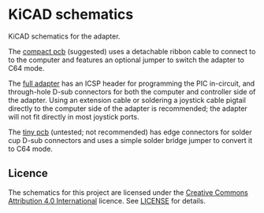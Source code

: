 # KiCAD schematics

KiCAD schematics for the adapter.

The [compact pcb](compact) (suggested) uses a detachable ribbon cable to
connect to to the computer and features an optional jumper to switch the
adapter to C64 mode.

The [full adapter](full) has an ICSP header for programming the PIC
in-circuit, and through-hole D-sub connectors for both the computer and
controller side of the adapter.  Using an extension cable or soldering a
joystick cable pigtail directly to the computer side of the adapter is
recommended; the adapter will not fit directly in most joystick ports.

The [tiny pcb](tiny) (untested; not recommended) has edge connectors for
solder cup D-sub connectors and uses a simple solder bridge jumper to
convert it to C64 mode.


## Licence

The schematics for this project are licensed under the [Creative Commons
Attribution 4.0
International](https://creativecommons.org/licenses/by/4.0/) licence.
See [LICENSE](LICENSE) for details.
